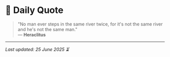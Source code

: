 # 📜 Daily Quote

> "No man ever steps in the same river twice, for it's not the same river and he's not the same man."  
> — **Heraclitus**

---

_Last updated: 25 June 2025 ⏳_

